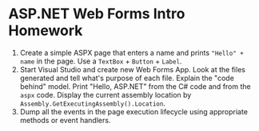 # ASP.NET Web Forms Intro Homework

1. Create a simple ASPX page that enters a name and prints `"Hello" + name` in the page. Use a `TextBox` + `Button` + `Label`.
2. Start Visual Studio and create new Web Forms App. Look at the files generated and tell what's purpose of each file. Explain the "code behind" model. Print "Hello, ASP.NET" from the C# code and from the `aspx` code. Display the current assembly location by `Assembly.GetExecutingAssembly().Location`.
3. Dump all the events in the page execution lifecycle using appropriate methods or event handlers.
